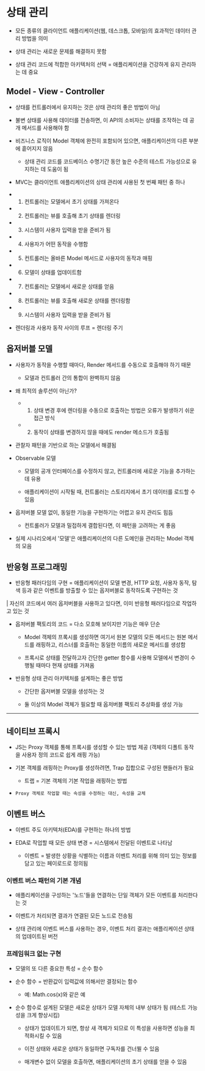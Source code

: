 # 상태 관리 

- 모든 종류의 클라이언트 애플리케이션(웹, 데스크톱, 모바일)의 효과적인 데이터 관리 방법을 의미 

- 상태 관리는 새로운 문제를 해결하지 못함 

- 상태 관리 코드에 적합한 아키텍처의 선택 = 애플리케이션을 건강하게 유지 관리하는 데 중요 

## Model - View - Controller

- 상태를 컨트롤러에서 유지하는 것은 상태 관리의 좋은 방법이 아님 

- 불변 상태를 사용해 데이터를 전송하면, 이 API의 소비자는 상태를 조작하는 데 공개 메서드를 사용해야 함 

- 비즈니스 로직이 Model 객체에 완전히 포함되어 있으면, 애플리케이션의 다른 부분에 흩어지지 않음 

    - 상태 관리 코드를 코드베이스 수명기간 동안 높은 수준의 테스트 가능성으로 유지하는 데 도움이 됨

- MVC는 클라이언트 애플리케이션의 상태 관리에 사용된 첫 번째 패턴 중 하나 

- 1. 컨트롤러는 모델에서 초기 상태를 가져온다 

- 2. 컨트롤러는 뷰를 호출해 초기 상태를 렌더링

- 3. 시스템이 사용자 입력을 받을 준비가 됨 

- 4. 사용자가 어떤 동작을 수행함 

- 5. 컨트롤러는 올바른 Model 메서드로 사용자의 동작과 매핑

- 6. 모델이 상태를 업데이트함 

- 7. 컨트롤러는 모델에서 새로운 상태를 얻음 

- 8. 컨트롤러는 뷰를 호출해 새로운 상태를 렌더링함 

- 9. 시스템이 사용자 입력을 받을 준비가 됨 

- 렌더링과 사용자 동작 사이의 루프 = 렌더링 주기 

## 옵저버블 모델 

- 사용자가 동작을 수행할 때마다, Render 메서드를 수동으로 호출해야 하기 때문

    - 모델과 컨트롤러 간의 통합이 완벽하지 않음 

- 왜 최적의 솔루션이 아닌가?

    - 1. 상태 변경 후에 렌더링을 수동으로 호출하는 방법은 오류가 발생하기 쉬운 접근 방식 

    - 2. 동작이 상태를 변경하지 않을 때에도 render 메소드가 호출됨

- 관찰자 패턴을 기반으로 하는 모델에서 해결됨 

- Observable 모델

    - 모델의 공개 인터페이스를 수정하지 않고, 컨트롤러에 새로운 기능을 추가하는 데 유용 

    - 애플리케이션이 시작될 때, 컨트롤러는 스토리지에서 초기 데이터를 로드할 수 있음 

- 옵저버블 모델 없이, 동일한 기능을 구현하기는 어렵고 유지 관리도 힘듬 

    - 컨트롤러가 모델과 밀접하게 결합된다면, 이 패턴을 고려하는 게 좋음 

- 실제 시나리오에서 '모델'은 애플리케이션의 다른 도메인을 관리하는 Model 객체의 모음 

## 반응형 프로그래밍 

- 반응형 패러다임의 구현 = 애플리케이션이 모델 변경, HTTP 요청, 사용자 동작, 탐색 등과 같은 이벤트를 방출할 수 있는 옵저버블로 동작하도록 구현하는 것 

| 자신의 코드에서 여러 옵저버블을 사용하고 있다면, 이미 반응형 패러다임으로 작업하고 있는 것 

- 옵저버블 팩토리의 코드 = 다소 모호해 보이지만 기능은 매우 단순 

    - Model 객체의 프록시를 생성하면 여기서 원본 모델의 모든 메서드는 원본 메서드를 래핑하고, 리스너를 호출하는 동일한 이름의 새로운 메서드를 생성함 

    - 프록시로 상태를 전달하고자 간단한 getter 함수를 사용해 모델에서 변경이 수행될 때마다 현재 상태를 가져옴 

- 반응형 상태 관리 아키텍처를 설계하는 좋은 방법 

    - 간단한 옵저버블 모델을 생성하는 것 

    - 둘 이상의 Model 객체가 필요할 때 옵저버블 팩토리 추상화를 생성 가능 

---

## 네이티브 프록시 

- JS는 Proxy 객체를 통해 프록시를 생성할 수 있는 방법 제공 (객체의 디폴트 동작을 사용자 정의 코드로 쉽게 래핑 가능)

- 기본 객체를 래핑하는 Proxy를 생성하려면, Trap 집합으로 구성된 핸들러가 필요

    - 트랩 = 기본 객체의 기본 작업을 래핑하는 방법 

- `Proxy 객체로 작업할 때는 속성을 수정하는 대신, 속성을 교체`

## 이벤트 버스 

- 이벤트 주도 아키텍처(EDA)를 구현하는 하나의 방법 

- EDA로 작업할 때 모든 상태 변경 = 시스템에서 전달된 이벤트로 나타남 

    - 이벤트 = 발생한 상황을 식별하는 이름과 이벤트 처리를 위해 의미 있는 정보를 담고 있는 페이로드로 정의됨 

### 이벤트 버스 패턴의 기본 개념 

- 애플리케이션을 구성하는 '노드'들을 연결하는 단일 객체가 모든 이벤트를 처리한다는 것 

- 이벤트가 처리되면 결과가 연결된 모든 노드로 전송됨 

- 상태 관리에 이벤트 버스를 사용하는 경우, 이벤트 처리 결과는 애플리케이션 상태의 업데이트된 버전 

### 프레임워크 없는 구현 

- 모델의 또 다른 중요한 특성 = 순수 함수 

- 순수 함수 = 반환값이 입력값에 의해서만 결정되는 함수

    - 예: Math.cos(x)와 같은 예

- 순수 함수로 설계된 모델은 새로운 상태가 모델 자체의 내부 상태가 됨 (테스트 가능성을 크게 향상시킴)

    - 상태가 업데이트가 되면, 항상 새 객체가 되므로 이 특성을 사용하면 성능을 최적화시킬 수 있음 

    - 이전 상태와 새로운 상태가 동일하면 구독자를 건너뛸 수 있음 

    - 매개변수 없이 모델을 호출하면, 애플리케이션의 초기 상태를 얻을 수 있음 








